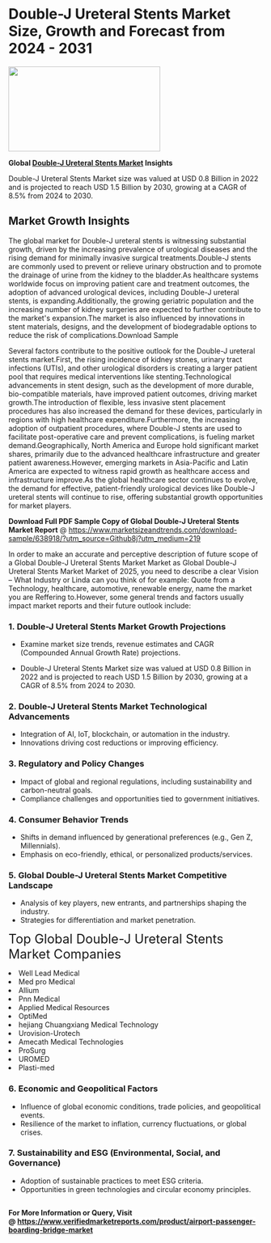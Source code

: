 <H1>Double-J Ureteral Stents Market Size, Growth and Forecast from 2024 - 2031</H1><img class="aligncenter size-medium wp-image-584254" src="https://thirdeyenews.in/wp-content/uploads/2024/09/Global-Market-Research-300x168.jpeg" alt="" width="300" height="168" /><p><strong>Global&nbsp;<a href="https://www.marketsizeandtrends.com/download-sample/638918/?utm_source=Github8j?utm_medium=219">Double-J Ureteral Stents Market</a> Insights</strong></p><p>Double-J Ureteral Stents Market size was valued at USD 0.8 Billion in 2022 and is projected to reach USD 1.5 Billion by 2030, growing at a CAGR of 8.5% from 2024 to 2030.</p><p><h2>Market Growth Insights</h2> <p>The global market for Double-J ureteral stents is witnessing substantial growth, driven by the increasing prevalence of urological diseases and the rising demand for minimally invasive surgical treatments.Double-J stents are commonly used to prevent or relieve urinary obstruction and to promote the drainage of urine from the kidney to the bladder.As healthcare systems worldwide focus on improving patient care and treatment outcomes, the adoption of advanced urological devices, including Double-J ureteral stents, is expanding.Additionally, the growing geriatric population and the increasing number of kidney surgeries are expected to further contribute to the market's expansion.The market is also influenced by innovations in stent materials, designs, and the development of biodegradable options to reduce the risk of complications.Download Sample </p> <p>Several factors contribute to the positive outlook for the Double-J ureteral stents market.First, the rising incidence of kidney stones, urinary tract infections (UTIs), and other urological disorders is creating a larger patient pool that requires medical interventions like stenting.Technological advancements in stent design, such as the development of more durable, bio-compatible materials, have improved patient outcomes, driving market growth.The introduction of flexible, less invasive stent placement procedures has also increased the demand for these devices, particularly in regions with high healthcare expenditure.Furthermore, the increasing adoption of outpatient procedures, where Double-J stents are used to facilitate post-operative care and prevent complications, is fueling market demand.Geographically, North America and Europe hold significant market shares, primarily due to the advanced healthcare infrastructure and greater patient awareness.However, emerging markets in Asia-Pacific and Latin America are expected to witness rapid growth as healthcare access and infrastructure improve.As the global healthcare sector continues to evolve, the demand for effective, patient-friendly urological devices like Double-J ureteral stents will continue to rise, offering substantial growth opportunities for market players.</p><p><span class=""><strong>Download Full PDF Sample Copy of Global Double-J Ureteral Stents Market Report</strong> @ <a href="https://www.marketsizeandtrends.com/download-sample/638918/?utm_source=Github8j?utm_medium=219" target="_blank">https://www.marketsizeandtrends.com/download-sample/638918/?utm_source=Github8j?utm_medium=219</a></span></p><p>In order to make an accurate and perceptive description of future scope of a Global&nbsp;Double-J Ureteral Stents Market Market as Global&nbsp;Double-J Ureteral Stents Market Market of 2025, you need to describe a clear Vision &ndash; What Industry or Linda can you think of for example: Quote from a Technology, healthcare, automotive, renewable energy, name the market you are Reffering to.However, some general trends and factors usually impact market reports and their future outlook include:</p><h3>1.&nbsp;<strong>Double-J Ureteral Stents Market Growth Projections</strong></h3><ul><li>Examine market size trends, revenue estimates and CAGR (Compounded Annual Growth Rate) projections.</li><li><p>Double-J Ureteral Stents Market size was valued at USD 0.8 Billion in 2022 and is projected to reach USD 1.5 Billion by 2030, growing at a CAGR of 8.5% from 2024 to 2030.</p></li></ul><h3>2.&nbsp;<strong>Double-J Ureteral Stents Market Technological Advancements</strong></h3><ul><li>Integration of AI, IoT, blockchain, or automation in the industry.</li><li>Innovations driving cost reductions or improving efficiency.</li></ul><h3>3.&nbsp;<strong>Regulatory and Policy Changes</strong></h3><ul><li>Impact of global and regional regulations, including sustainability and carbon-neutral goals.</li><li>Compliance challenges and opportunities tied to government initiatives.</li></ul><h3>4.&nbsp;<strong>Consumer Behavior Trends</strong></h3><ul><li>Shifts in demand influenced by generational preferences (e.g., Gen Z, Millennials).</li><li>Emphasis on eco-friendly, ethical, or personalized products/services.</li></ul><h3>5.&nbsp;<strong>Global Double-J Ureteral Stents Market Competitive Landscape</strong></h3><ul><li>Analysis of key players, new entrants, and partnerships shaping the industry.</li><li>Strategies for differentiation and market penetration.</li></ul><p data-pm-slice="1 1 []"><span style="color: inherit; font-family: inherit; font-size: 25px;">Top Global Double-J Ureteral Stents Market Companies</span></p><div class="" data-test-id=""><p><li>Well Lead Medical</li><li> Med pro Medical</li><li> Allium</li><li> Pnn Medical</li><li> Applied Medical Resources</li><li> OptiMed</li><li> hejiang Chuangxiang Medical Technology</li><li> Urovision-Urotech</li><li> Amecath Medical Technologies</li><li> ProSurg</li><li> UROMED</li><li> Plasti-med</li></p></div><h3>6.&nbsp;<strong>Economic and Geopolitical Factors</strong></h3><ul><li>Influence of global economic conditions, trade policies, and geopolitical events.</li><li>Resilience of the market to inflation, currency fluctuations, or global crises.</li></ul><h3>7.&nbsp;<strong>Sustainability and ESG (Environmental, Social, and Governance)</strong></h3><ul><li>Adoption of sustainable practices to meet ESG criteria.</li><li>Opportunities in green technologies and circular economy principles.</li></ul><h2><strong style="font-size: 14px;">For More Information or Query, Visit @&nbsp;</strong><a style="background-color: #ffffff; font-size: 14px;" href="https://www.marketsizeandtrends.com/report/double-j-ureteral-stents-market/" target="_blank">https://www.verifiedmarketreports.com/product/airport-passenger-boarding-bridge-market</a></h2>